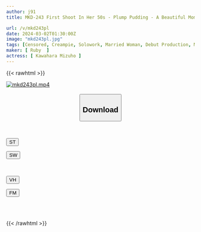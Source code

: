 ```yaml
---
author: j91
title: MKD-243 First Shoot In Her 50s - Plump Pudding - A Beautiful Mom From A Coffee Shop Makes Her AV Debut! Mizuho Kawahara

url: /v/mkd243pl
date: 2024-03-02T01:30:00Z
image: "mkd243pl.jpg"
tags: [Censored, Creampie, Solowork, Married Woman, Debut Production, Mature Woman, Toy	]
maker: [ Ruby  ]
actress: [ Kawahara Mizuho ]
---
```



{{< rawhtml >}}

<div class="video" data-videoid="8qBmbGV3Kvuov28">
    <a href="javascript:;">
        <img src="/v/mkd243pl/mkd243pl.jpg" width="WIDTH" height="HEIGHT" alt="mkd243pl.mp4" loading="lazy">
    </a>
</div>

<script type="text/javascript" src="https://j91.asia/asset/on-demand-st.js"></script>

<br>
  <link rel="stylesheet" href="https://j91.asia/asset/bs5.css">
  
  <center>
  <button class="btn btn-primary" type="button" data-bs-toggle="collapse" data-bs-target=".multi-collapse" aria-expanded="false" aria-controls="multiCollapseExample1 multiCollapseExample2"><h2>Download</h2></button></center>
</p>
<div class="row">
  <div class="col">
    <div class="collapse multi-collapse" id="multiCollapseExample1">
      <div class="card card-body">
	      	      <br>
<div class="buttons">  
<p><a href="https://streamtape.to/v/8qBmbGV3Kvuov28" target="_blank"><button class="btn-hover color-3"><i class="fa fa-download"></i> ST</button></a></p>
<p><a href="https://cdnwish.com/25vzz19fyyv6" target="_blank"><button class="btn-hover color-2"><i class="fa fa-download"></i> SW</button></a></p></div>
    </div>
  </div>
</div>
  <div class="col">
    <div class="collapse multi-collapse" id="multiCollapseExample2">
      <div class="card card-body">
	      <br>
<div class="buttons">
<p><a href="https://vidhidepro.com/f/hj34mr9pcgfw"><button class="btn-hover color-9"><i class="fa fa-download"></i> VH</button></a></p>
<p><a href="https://filemoon.sx/d/3z1fprjnjph7"><button class="btn-hover color-8"><i class="fa fa-download"></i> FM</button></a></p></div>
<br><br>
      </div>
    </div>
  </div>
</div>

{{< /rawhtml >}}